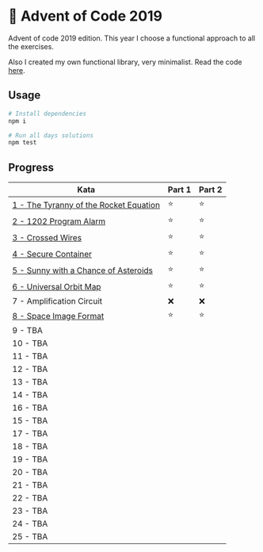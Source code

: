 # 🎄 Advent of Code 2019

Advent of code 2019 edition. This year I choose a functional approach to all the exercises.

Also I created my own functional library, very minimalist. Read the code [here](fp-utils.js).

## Usage
```bash
# Install dependencies
npm i

# Run all days solutions
npm test
```

## Progress

| Kata                                                         | Part 1 | Part 2 |
| ------------------------------------------------------------ | ------ | ------ |
| [1 - The Tyranny of the Rocket Equation](src/day01/index.js) | ⭐️      | ⭐️      |
| [2 - 1202 Program Alarm](src/day02/index.js)                 | ⭐️      | ⭐️      |
| [3 - Crossed Wires](src/day03/index.js)                      | ⭐️      | ⭐️      |
| [4 - Secure Container](src/day04/index.js)                   | ⭐️      | ⭐️      |
| [5 - Sunny with a Chance of Asteroids](src/day05/index.js)   | ⭐️      | ⭐️      |
| [6 - Universal Orbit Map](src/day06/index.js)                | ⭐️      | ⭐️      |
| 7 - Amplification Circuit                                    | ❌      | ❌      |
| [8 - Space Image Format](src/day08/index.js)                 | ⭐️      | ⭐️      |
| 9 - TBA                                                      |        |        |
| 10 - TBA                                                     |        |        |
| 11 - TBA                                                     |        |        |
| 12 - TBA                                                     |        |        |
| 13 - TBA                                                     |        |        |
| 14 - TBA                                                     |        |        |
| 16 - TBA                                                     |        |        |
| 15 - TBA                                                     |        |        |
| 17 - TBA                                                     |        |        |
| 18 - TBA                                                     |        |        |
| 19 - TBA                                                     |        |        |
| 20 - TBA                                                     |        |        |
| 21 - TBA                                                     |        |        |
| 22 - TBA                                                     |        |        |
| 23 - TBA                                                     |        |        |
| 24 - TBA                                                     |        |        |
| 25 - TBA                                                     |        |        |